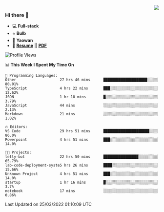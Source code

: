 <img align="right" src="https://github-readme-stats.vercel.app/api?username=LolipopJ&show_icons=true&count_private=true&hide_title=true&include_all_commits=true&theme=vue">

### Hi there 👋

- :computer: **Full-stack**
- :star: **Bulb**
- :pill: **Yaowan**
- :milky_way: [**Resume**](https://lolipopj.github.io/resume/) || [**PDF**](https://cdn.jsdelivr.net/gh/lolipopj/resume/export/resume-en.pdf)

<!--START_SECTION:waka-->
![Profile Views](http://img.shields.io/badge/Profile%20Views-244-blue)

📊 **This Week I Spent My Time On** 

```text
💬 Programming Languages: 
Other                    27 hrs 46 mins      ████████████████████░░░░░   80.01% 
TypeScript               4 hrs 22 mins       ███░░░░░░░░░░░░░░░░░░░░░░   12.62% 
JSON                     1 hr 18 mins        █░░░░░░░░░░░░░░░░░░░░░░░░   3.79% 
JavaScript               44 mins             ░░░░░░░░░░░░░░░░░░░░░░░░░   2.13% 
Markdown                 21 mins             ░░░░░░░░░░░░░░░░░░░░░░░░░   1.02%

🔥 Editors: 
VS Code                  29 hrs 51 mins      █████████████████████░░░░   86.0% 
Powerpoint               4 hrs 51 mins       ███░░░░░░░░░░░░░░░░░░░░░░   14.0%

🐱‍💻 Projects: 
telly-bot                22 hrs 50 mins      ████████████████░░░░░░░░░   65.79% 
lab-code-deployment-syste5 hrs 26 mins       ████░░░░░░░░░░░░░░░░░░░░░   15.66% 
Unknown Project          4 hrs 51 mins       ███░░░░░░░░░░░░░░░░░░░░░░   14.0% 
startup                  1 hr 16 mins        █░░░░░░░░░░░░░░░░░░░░░░░░   3.7% 
notebook                 17 mins             ░░░░░░░░░░░░░░░░░░░░░░░░░   0.86%

```


 Last Updated on 25/03/2022 01:10:09 UTC
<!--END_SECTION:waka-->
